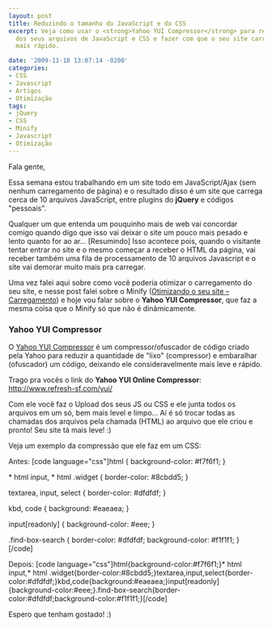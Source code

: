 ```yaml
---
layout: post
title: Reduzindo o tamanho do JavaScript e do CSS
excerpt: Veja como usar o <strong>Yahoo YUI Compressor</strong> para reduzir o tamanho
  dos seus arquivos de JavaScript e CSS e fazer com que o seu site carregue muito
  mais rápido.

date: '2009-11-18 13:07:14 -0200'
categories:
- CSS
- Javascript
- Artigos
- Otimização
tags:
- jQuery
- CSS
- Minify
- Javascript
- Otimização
---
```

<p>Fala gente,</p>
<p>Essa semana estou trabalhando em um site todo em JavaScript/Ajax (sem nenhum carregamento de página) e o resultado disso é um site que carrega cerca de 10 arquivos JavaScript, entre plugins do <strong>jQuery</strong> e códigos "pessoais".</p>
<p>Qualquer um que entenda um pouquinho mais de web vai concordar comigo quando digo que isso vai deixar o site um pouco mais pesado e lento quanto for ao ar... [Resumindo] Isso acontece pois, quando o visitante tentar entrar no site e o mesmo começar a receber o HTML da página, vai receber também uma fila de processamento de 10 arquivos Javascript e o site vai demorar muito mais pra carregar.</p>
<p>Uma vez falei aqui sobre como você poderia otimizar o carregamento do seu site, e nesse post falei sobre o Minify (<a href="http://blog.thiagobelem.net/otimizando-o-seu-site-carregamento/" target="_blank" title="Otimizando o seu site – Carregamento">Otimizando o seu site – Carregamento</a>) e hoje vou falar sobre o <strong>Yahoo YUI Compressor</strong>, que faz a mesma coisa que o Minify só que não é dinâmicamente.</p>
<h3>Yahoo YUI Compressor</h3>
<p>O <a href="http://developer.yahoo.com/yui/compressor/" target="_blank" title="Yahoo YUI Compressor">Yahoo YUI Compressor</a> é um compressor/ofuscador de código criado pela Yahoo para reduzir a quantidade de "lixo" (compressor) e embaralhar (ofuscador) um código, deixando ele consideravelmente mais leve e rápido.</p>
<p>Trago pra vocês o link do <strong>Yahoo YUI Online Compressor</strong>: <a href="http://www.refresh-sf.com/yui/" target="_blank" title="Yahoo YUI Online Compressor">http://www.refresh-sf.com/yui/</a></p>
<p>Com ele você faz o Upload dos seus JS ou CSS e ele junta todos os arquivos em um só, bem mais level e limpo... Aí é só trocar todas as chamadas dos arquivos pela chamada (HTML) ao arquivo que ele criou e pronto! Seu site tá mais leve! :)</p>
<p>Veja um exemplo da compressão que ele faz em um CSS:</p>
<p>Antes:
[code language="css"]html {
	background-color: #f7f6f1;
}</p>
<p>* html input,
* html .widget {
    border-color: #8cbdd5;
}</p>
<p>textarea,
input,
select {
	border-color: #dfdfdf;
}</p>
<p>kbd,
code {
	background: #eaeaea;
}</p>
<p>input[readonly] {
	background-color: #eee;
}</p>
<p>.find-box-search {
	border-color: #dfdfdf;
	background-color: #f1f1f1;
}[/code]</p>
<p>Depois:
[code language="css"]html{background-color:#f7f6f1;}* html input,* html .widget{border-color:#8cbdd5;}textarea,input,select{border-color:#dfdfdf;}kbd,code{background:#eaeaea;}input[readonly]{background-color:#eee;}.find-box-search{border-color:#dfdfdf;background-color:#f1f1f1;}[/code]</p>
<p>Espero que tenham gostado! :)</p>
